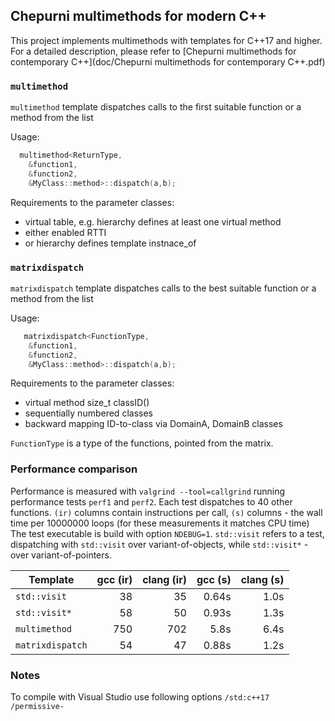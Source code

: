 ## Chepurni multimethods for modern C++

This project implements multimethods with templates for C++17 and higher.
For a detailed description, please refer to [Chepurni multimethods for contemporary C++](doc/Chepurni multimethods for contemporary C++.pdf)

### `multimethod`

`multimethod` template dispatches calls to the first suitable function or a method from the list

Usage:
```cpp
  multimethod<ReturnType,
    &function1,
    &function2,
    &MyClass::method>::dispatch(a,b);
```

Requirements to the parameter classes:
* virtual table,  e.g. hierarchy defines at least one virtual method
* either enabled RTTI
* or hierarchy defines template instnace_of<Class>

### `matrixdispatch`

`matrixdispatch` template dispatches calls to the best suitable function or a method from the list

Usage:
```cpp
   matrixdispatch<FunctionType,
    &function1,
    &function2,
    &MyClass::method>::dispatch(a,b);
```

Requirements to the parameter classes:
* virtual method size_t classID()
* sequentially numbered classes
* backward mapping ID-to-class via DomainA, DomainB classes

`FunctionType` is a type of the functions, pointed from the matrix.

### Performance comparison

Performance is measured with `valgrind --tool=callgrind` running performance tests `perf1` and `perf2`.
Each test dispatches to 40 other functions. `(ir)` columns contain instructions per call,
`(s)` columns - the wall time per 10000000 loops (for these measurements it matches CPU time)
The test executable is build with option `NDEBUG=1`.
`std::visit` refers to a test, dispatching with `std::visit` over variant-of-objects,
while `std::visit*` - over variant-of-pointers.

|   Template      | gcc (ir) |clang (ir) | gcc (s)  | clang (s)|
|-----------------|---------:|----------:|---------:|---------:|
| `std::visit`    |    38    |      35   |    0.64s |    1.0s  |
| `std::visit*`   |    58    |      50   |    0.93s |    1.3s  |
| `multimethod`   |   750    |     702   |     5.8s |    6.4s  |
| `matrixdispatch`|    54    |      47   |    0.88s |    1.2s  |

### Notes
To compile with Visual Studio use following options `/std:c++17 /permissive-`
